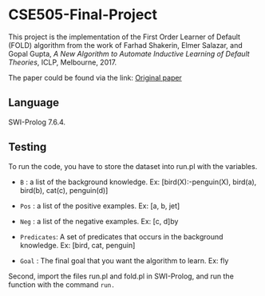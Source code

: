 # CSE505-Final-Project

This project is the implementation of the First Order Learner of Default (FOLD) algorithm from the work of Farhad Shakerin, Elmer Salazar, and Gopal Gupta, _A New Algorithm to Automate Inductive Learning of Default Theories_, ICLP, Melbourne, 2017. 

The paper could be found via the link: <a href="https://arxiv.org/abs/1707.02693">Original paper</a>

## Language
SWI-Prolog 7.6.4.

## Testing

To run the code, you have to store the dataset into run.pl with the variables.
* ```B``` : a list of the background knowledge.
    Ex: [bird(X):-penguin(X), bird(a), bird(b), cat(c), penguin(d)]
    
* ```Pos``` : a list of the positive examples.
    Ex: [a, b, jet]
    
* ```Neg``` : a list of the negative examples.
    Ex: [c, d]by
    
* ```Predicates```: A set of predicates that occurs in the background knowledge.
    Ex: [bird, cat, penguin]
    
* ```Goal``` : The final goal that you want the algorithm to learn.
    Ex: fly

Second, import the files run.pl and fold.pl in SWI-Prolog, and run the function with the command ```run.```
